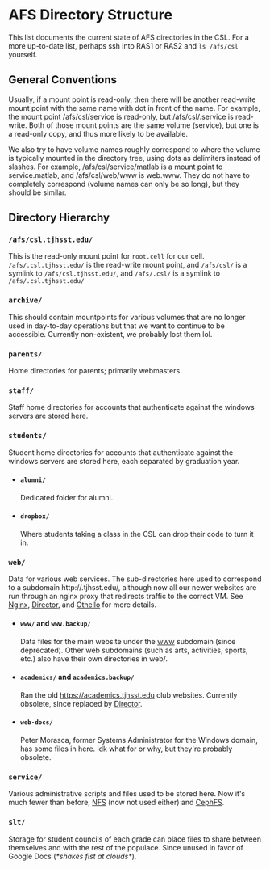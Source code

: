 # AFS Directory Structure

This list documents the current state of AFS directories in the CSL. For a more up-to-date list, perhaps ssh into RAS1 or RAS2 and `ls /afs/csl` yourself.

## General Conventions

Usually, if a mount point is read-only, then there will be another read-write mount point with the same name with dot in front of the name. For example, the mount point /afs/csl/service is read-only, but /afs/csl/.service is read-write. Both of those mount points are the same volume (service), but one is a read-only copy, and thus more likely to be available.

We also try to have volume names roughly correspond to where the volume is typically mounted in the directory tree, using dots as delimiters instead of slashes. For example, /afs/csl/service/matlab is a mount point to service.matlab, and /afs/csl/web/www is web.www. They do not have to completely correspond (volume names can only be so long), but they should be similar.

## Directory Hierarchy

### `/afs/csl.tjhsst.edu/`

This is the read-only mount point for `root.cell` for our cell. `/afs/.csl.tjhsst.edu/` is the read-write mount point, and `/afs/csl/` is a symlink to `/afs/csl.tjhsst.edu/`, and `/afs/.csl/` is a symlink to `/afs/.csl.tjhsst.edu/`

### `archive/`

This should contain mountpoints for various volumes that are no longer used in day-to-day operations but that we want to continue to be accessible. Currently non-existent, we probably lost them lol.

### `parents/`

Home directories for parents; primarily webmasters.

### `staff/`

Staff home directories for accounts that authenticate against the windows servers are stored here.

### `students/`

Student home directories for accounts that authenticate against the windows servers are stored here, each separated by graduation year.

* #### `alumni/`

  Dedicated folder for alumni.

* #### `dropbox/`

  Where students taking a class in the CSL can drop their code to turn it in.

### `web/`

Data for various web services. The sub-directories here used to correspond to a subdomain http://<directory>.tjhsst.edu/, although now all our newer websites are run through an nginx proxy that redirects traffic to the correct VM. See [Nginx](../../web/nginx/md), [Director](../../../services/director/README.md),  and [Othello](../../../services/othello/README.md) for more details.

* #### `www/` and `www.backup/`

  Data files for the main website under the [www](../../../services/web/README.md) subdomain (since deprecated). Other web subdomains (such as arts, activities, sports, etc.) also have their own directories in web/.

* #### `academics/` and `academics.backup/`

  Ran the old https://academics.tjhsst.edu club websites. Currently obsolete, since replaced by [Director](../../../services/director/README.md).

* #### `web-docs/`

  Peter Morasca, former Systems Administrator for the Windows domain, has some files in here. idk what for or why, but they're probably obsolete.

### `service/`

Various administrative scripts and files used to be stored here. Now it's much fewer than before, [NFS](https://en.wikipedia.org/wiki/Network_File_System) (now not used either) and [CephFS](../cephfs.md).

### `slt/`

Storage for student councils of each grade can place files to share between themselves and with the rest of the populace. Since unused in favor of Google Docs (<em>\*shakes fist at clouds\*</em>).
